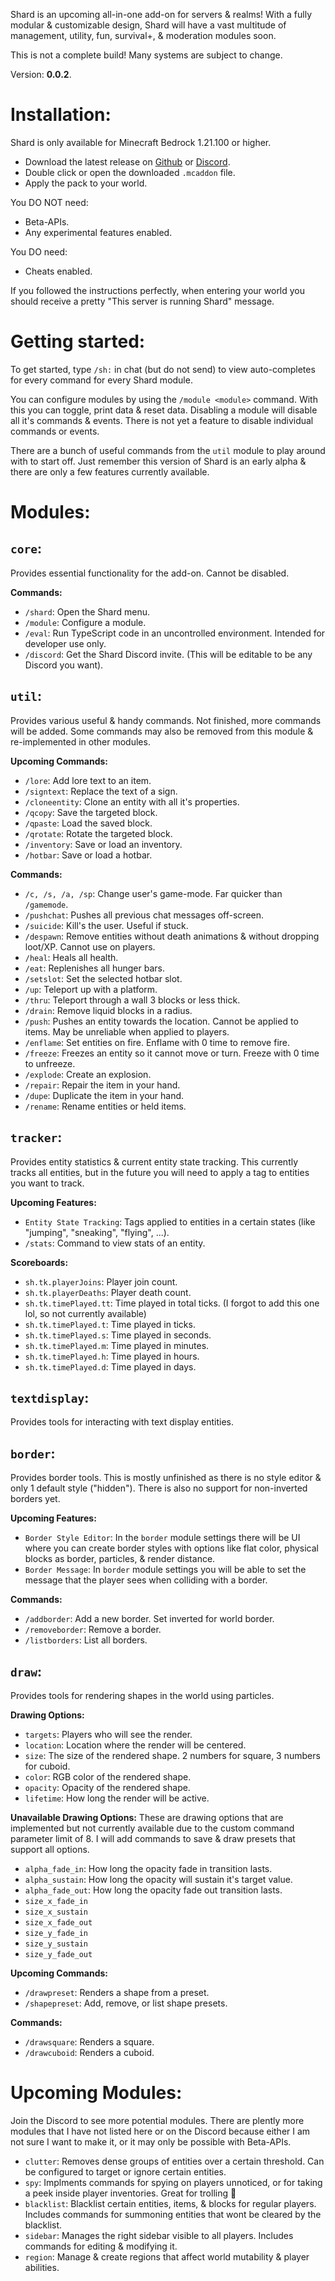 Shard is an upcoming all-in-one add-on for servers & realms! With a fully modular & customizable design, Shard will have a vast multitude of management, utility, fun, survival+, & moderation modules soon.

This is not a complete build! Many systems are subject to change.

Version: **0.0.2**.

# Installation:
Shard is only available for Minecraft Bedrock 1.21.100 or higher.
- Download the latest release on [Github](https://github.com/phosxd/mc-shard) or [Discord](https://dsc.gg/mc-shard).
- Double click or open the downloaded `.mcaddon` file.
- Apply the pack to your world.

You DO NOT need:
- Beta-APIs.
- Any experimental features enabled.

You DO need:
- Cheats enabled.

If you followed the instructions perfectly, when entering your world you should receive a pretty "This server is running Shard" message.

# Getting started:
To get started, type `/sh:` in chat (but do not send) to view auto-completes for every command for every Shard module.

You can configure modules by using the `/module <module>` command. With this you can toggle, print data & reset data. Disabling a module will disable all it's commands & events. There is not yet a feature to disable individual commands or events.

There are a bunch of useful commands from the `util` module to play around with to start off. Just remember this version of Shard is an early alpha & there are only a few features currently available.

# Modules:
## `core`:
Provides essential functionality for the add-on. Cannot be disabled.

**Commands:**
- `/shard`: Open the Shard menu.
- `/module`: Configure a module.
- `/eval`: Run TypeScript code in an uncontrolled environment. Intended for developer use only.
- `/discord`: Get the Shard Discord invite. (This will be editable to be any Discord you want).


## `util`:
Provides various useful & handy commands. Not finished, more commands will be added.
Some commands may also be removed from this module & re-implemented in other modules.

**Upcoming Commands:**
- `/lore`: Add lore text to an item.
- `/signtext`: Replace the text of a sign.
- `/cloneentity`: Clone an entity with all it's properties.
- `/qcopy`: Save the targeted block.
- `/qpaste`: Load the saved block.
- `/qrotate`: Rotate the targeted block.
- `/inventory`: Save or load an inventory.
- `/hotbar`: Save or load a hotbar.

**Commands:**
- `/c, /s, /a, /sp`: Change user's game-mode. Far quicker than `/gamemode`.
- `/pushchat`: Pushes all previous chat messages off-screen.
- `/suicide`: Kill's the user. Useful if stuck.
- `/despawn`: Remove entities without death animations & without dropping loot/XP. Cannot use on players.
- `/heal`: Heals all health.
- `/eat`: Replenishes all hunger bars.
- `/setslot`: Set the selected hotbar slot.
- `/up`: Teleport up with a platform.
- `/thru`: Teleport through a wall 3 blocks or less thick.
- `/drain`: Remove liquid blocks in a radius.
- `/push`: Pushes an entity towards the location. Cannot be applied to items. May be unreliable when applied to players.
- `/enflame`: Set entities on fire. Enflame with 0 time to remove fire.
- `/freeze`: Freezes an entity so it cannot move or turn. Freeze with 0 time to unfreeze.
- `/explode`: Create an explosion.
- `/repair`: Repair the item in your hand.
- `/dupe`: Duplicate the item in your hand.
- `/rename`: Rename entities or held items.

## `tracker`:
Provides entity statistics & current entity state tracking.
This currently tracks all entities, but in the future you will need to apply a tag to entities you want to track.

**Upcoming Features:**
- `Entity State Tracking`: Tags applied to entities in a certain states (like "jumping", "sneaking", "flying", ...).
- `/stats`: Command to view stats of an entity.

**Scoreboards:**
- `sh.tk.playerJoins`: Player join count.
- `sh.tk.playerDeaths`: Player death count.
- `sh.tk.timePlayed.tt`: Time played in total ticks. (I forgot to add this one lol, so not currently available)
- `sh.tk.timePlayed.t`: Time played in ticks.
- `sh.tk.timePlayed.s`: Time played in seconds.
- `sh.tk.timePlayed.m`: Time played in minutes.
- `sh.tk.timePlayed.h`: Time played in hours.
- `sh.tk.timePlayed.d`: Time played in days.

## `textdisplay`:
Provides tools for interacting with text display entities.

## `border`:
Provides border tools. This is mostly unfinished as there is no style editor & only 1 default style ("hidden"). There is also no support for non-inverted borders yet.

**Upcoming Features:**
- `Border Style Editor`: In the `border` module settings there will be UI where you can create border styles with options like flat color, physical blocks as border, particles, & render distance.
- `Border Message`: In `border` module settings you will be able to set the message that the player sees when colliding with a border.

**Commands:**
- `/addborder`: Add a new border. Set inverted for world border.
- `/removeborder`: Remove a border.
- `/listborders`: List all borders.

## `draw`:
Provides tools for rendering shapes in the world using particles.

**Drawing Options:**
- `targets`: Players who will see the render.
- `location`: Location where the render will be centered.
- `size`: The size of the rendered shape. 2 numbers for square, 3 numbers for cuboid.
- `color`: RGB color of the rendered shape.
- `opacity`: Opacity of the rendered shape.
- `lifetime`: How long the render will be active.

**Unavailable Drawing Options:**
These are drawing options that are implemented but not currently available due to the custom command parameter limit of 8. I will add commands to save & draw presets that support all options.
- `alpha_fade_in`: How long the opacity fade in transition lasts.
- `alpha_sustain`: How long the opacity will sustain it's target value.
- `alpha_fade_out`: How long the opacity fade out transition lasts.
- `size_x_fade_in`
- `size_x_sustain`
- `size_x_fade_out`
- `size_y_fade_in`
- `size_y_sustain`
- `size_y_fade_out`

**Upcoming Commands:**
- `/drawpreset`: Renders a shape from a preset.
- `/shapepreset`: Add, remove, or list shape presets.

**Commands:**
- `/drawsquare`: Renders a square.
- `/drawcuboid`: Renders a cuboid.

# Upcoming Modules:
Join the Discord to see more potential modules. There are plently more modules that I have not listed here or on the Discord because either I am not sure I want to make it, or it may only be possible with Beta-APIs.
- `clutter`: Removes dense groups of entities over a certain threshold. Can be configured to target or ignore certain entities.
- `spy`: Implments commands for spying on players unnoticed, or for taking a peek inside player inventories. Great for trolling 👀
- `blacklist`: Blacklist certain entities, items, & blocks for regular players. Includes commands for summoning entities that wont be cleared by the blacklist.
- `sidebar`: Manages the right sidebar visible to all players. Includes commands for editing & modifying it.
- `region`: Manage & create regions that affect world mutability & player abilities.
